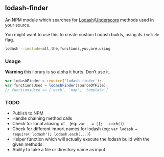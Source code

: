 ## lodash-finder

An NPM module which searches for [Lodash][lodash]/[Underscore][underscore] methods used in your source.

You might want to use this to create custom Lodash builds, using its `include` flag.

```bash
lodash --include=all,the,functions,you,are,using
```

### Usage

**Warning** this library is so alpha it hurts. Don't use it.

```javascript
var lodashFinder = require('lodash-finder');
var functionsUsed = lodashFinder(sourceOfFile);
// functionsUsed == ['each', 'map', 'template']
```

### TODO

- Publish to NPM
- Handle chaining method calls
- Check for local aliasing of `_` (eg: `var _ = []; _.each()`)
- Check for different import names for lodash (eg: `var lodash = require('lodash'); lodash.each(...)`)
- Helper function which will actually execute the lodash build with the given methods.
- Ability to take a file or directory name as input

[lodash]: https://github.com/lodash/lodash
[underscore]: https://github.com/jashkenas/underscore

